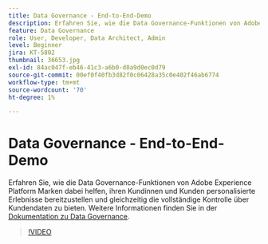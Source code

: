 ```yaml
---
title: Data Governance - End-to-End-Demo
description: Erfahren Sie, wie die Data Governance-Funktionen von Adobe Experience Platform Marken dabei helfen, ihren Kundinnen und Kunden personalisierte Erlebnisse bereitzustellen und gleichzeitig die vollständige Kontrolle über Kundendaten zu bieten.
feature: Data Governance
role: User, Developer, Data Architect, Admin
level: Beginner
jira: KT-5802
thumbnail: 36653.jpg
exl-id: 84ac047f-eb46-41c3-a6b0-d0a9d0ec0d79
source-git-commit: 00ef0f40fb3d82f0c06428a35c0e402f46ab6774
workflow-type: tm+mt
source-wordcount: '70'
ht-degree: 1%

---
```


# Data Governance - End-to-End-Demo

Erfahren Sie, wie die Data Governance-Funktionen von Adobe Experience Platform Marken dabei helfen, ihren Kundinnen und Kunden personalisierte Erlebnisse bereitzustellen und gleichzeitig die vollständige Kontrolle über Kundendaten zu bieten. Weitere Informationen finden Sie in der [Dokumentation zu Data Governance](https://experienceleague.adobe.com/docs/experience-platform/data-governance/home.html?lang=de).

>[!VIDEO](https://video.tv.adobe.com/v/36653?learn=on)

